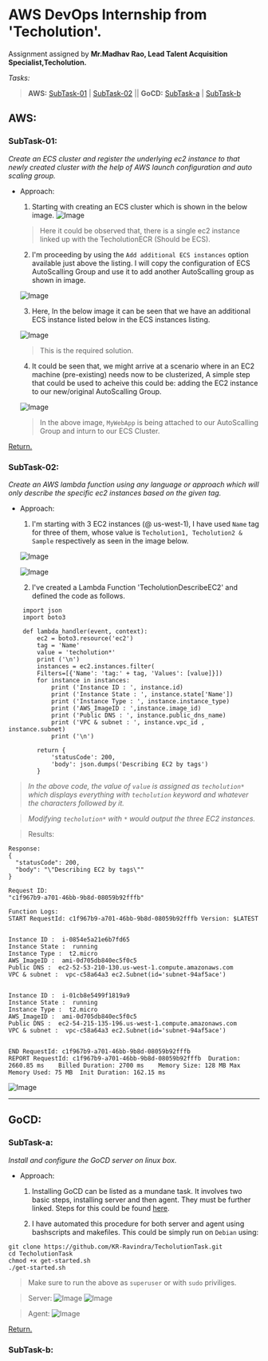 # AWS DevOps Internship from 'Techolution'.

Assignment assigned by **Mr.Madhav Rao, Lead Talent Acquisition Specialist,Techolution.**

_Tasks:_

> **AWS:** [SubTask-01](#subtask-01) | [SubTask-02](#subtask-02) || **GoCD:** [SubTask-a](#subtask-a) | [SubTask-b](#subtask-b)

## AWS:

 ### SubTask-01: 
 _Create an ECS cluster and register the underlying ec2 instance to that newly created cluster with the help of AWS launch configuration and auto scaling group._
- Approach:
  1. Starting with creating an ECS cluster which is shown in the below image.
   ![Image](./Images/TS4.png)
   > Here it could be observed that, there is a single ec2 instance linked up with the TecholutionECR (Should be ECS).
  2. I'm proceeding by using the `Add additional ECS instances` option available just above the listing. I will copy the configuration of ECS AutoScalling Group and use it to add another AutoScalling group as shown in image.
   
  ![Image](./Images/TS7.png)

  3. Here, In the below image it can be seen that we have an additional ECS instance listed below in the ECS instances listing.

  ![Image](./Images/TS8.png)

  > This is the required solution.

   4. It could be seen that, we might arrive at a scenario where in an EC2 machine (pre-existing) needs now to be clusterized, A simple step that could be used to acheive this could be: adding the EC2 instance to our new/original AutoScalling Group.
  
   ![Image](./Images/TS9.png)

   > In the above image, `MyWebApp` is being attached to our AutoScalling Group and inturn to our ECS Cluster.

[Return.](#aws)

 ### SubTask-02:
_Create an AWS lambda function using any language or approach which will only describe the specific ec2 instances based on the given tag._  

- Approach: 
  1. I'm starting with 3 EC2 instances (@ us-west-1), I have used `Name` tag for three of them, whose value is `Techolution1, Techolution2 & Sample` respectively as seen in the image below.
   
  ![Image](./Images/TS1.png)
   
  ![Image](./Images/TS2.png) 

  2. I've created a Lambda Function 'TecholutionDescribeEC2' and defined the code as follows.

```
    import json
    import boto3

    def lambda_handler(event, context):
        ec2 = boto3.resource('ec2')
        tag = 'Name'
        value = 'techolution*'
        print ('\n')
        instances = ec2.instances.filter(
        Filters=[{'Name': 'tag:' + tag, 'Values': [value]}])
        for instance in instances:
            print ('Instance ID : ', instance.id)
            print ('Instance State : ', instance.state['Name'])
            print ('Instance Type : ', instance.instance_type)
            print ('AWS_ImageID : ',instance.image_id)
            print ('Public DNS : ', instance.public_dns_name)
            print ('VPC & subnet : ', instance.vpc_id , instance.subnet)
            print ('\n')
        
        return {
            'statusCode': 200,
            'body': json.dumps('Describing EC2 by tags')
        }
```
> _In the above code, the value of `value` is assigned as `techolution*` which displays everything with `techolution` keyword and whatever the characters followed by it._

> _Modifying `techolution*` with `*` would output the three EC2 instances._

>Results:

```
Response:
{
  "statusCode": 200,
  "body": "\"Describing EC2 by tags\""
}

Request ID:
"c1f967b9-a701-46bb-9b8d-08059b92fffb"

Function Logs:
START RequestId: c1f967b9-a701-46bb-9b8d-08059b92fffb Version: $LATEST


Instance ID :  i-0854e5a21e6b7fd65
Instance State :  running
Instance Type :  t2.micro
AWS_ImageID :  ami-0d705db840ec5f0c5
Public DNS :  ec2-52-53-210-130.us-west-1.compute.amazonaws.com
VPC & subnet :  vpc-c58a64a3 ec2.Subnet(id='subnet-94af5ace')


Instance ID :  i-01cb8e5499f1819a9
Instance State :  running
Instance Type :  t2.micro
AWS_ImageID :  ami-0d705db840ec5f0c5
Public DNS :  ec2-54-215-135-196.us-west-1.compute.amazonaws.com
VPC & subnet :  vpc-c58a64a3 ec2.Subnet(id='subnet-94af5ace')


END RequestId: c1f967b9-a701-46bb-9b8d-08059b92fffb
REPORT RequestId: c1f967b9-a701-46bb-9b8d-08059b92fffb	Duration: 2660.85 ms	Billed Duration: 2700 ms	Memory Size: 128 MB	Max Memory Used: 75 MB	Init Duration: 162.15 ms	

```

![Image](Images/TS3.png)

---

## GoCD:

### SubTask-a:

_Install and configure the GoCD server on linux box._

- Approach:
  
  1. Installing GoCD can be listed as a mundane task. It involves two basic steps, installing server and then agent. They must be further linked. Steps for this could be found [here](https://docs.gocd.org/current/installation/install/server/linux.html).
  
  2. I have automated this procedure for both server and agent using bashscripts and makefiles. This could be simply run on `Debian` using:

```
git clone https://github.com/KR-Ravindra/TecholutionTask.git
cd TecholutionTask
chmod +x get-started.sh
./get-started.sh
```
> Make sure to run the above as `superuser` or with `sudo` priviliges.

>Server:
![Image](Images/TS10.png)
![Image](Images/TS11.png)

>Agent:
![Image](Images/TS12.png)

[Return.](#aws)

### SubTask-b:




 







